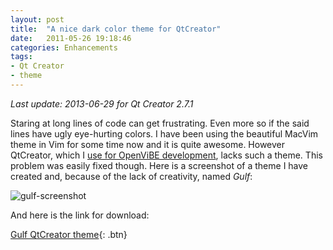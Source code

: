 ```yaml
---
layout: post
title:  "A nice dark color theme for QtCreator"
date:   2011-05-26 19:18:46
categories: Enhancements
tags:
- Qt Creator
- theme
---
```


*Last update: 2013-06-29 for Qt Creator 2.7.1*

Staring at long lines of code can get frustrating. Even more so if the said
lines have ugly eye-hurting colors. I have been using the beautiful MacVim
theme in Vim for some time now and it is quite awesome. However QtCreator,
which I [use for OpenViBE development][1], lacks such a theme. This problem was
easily fixed though. Here is a screenshot of a theme I have created and,
because of the lack of creativity, named *Gulf*:

![gulf-screenshot]

And here is the link for download:

[Gulf QtCreator theme][dl-gulf]{: .btn}

 [1]: /2011/04/using-qtcreator-for-openvibe-development/ "Using QtCreator for OpenViBE development"
 [gulf-screenshot]: /images/Gulf-Qt-Creator-Theme.png
 [dl-gulf]: /files/downloads/gulf_qtcreator_theme.zip
